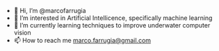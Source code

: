 - 👋 Hi, I’m @marcofarrugia
- 👀 I’m interested in Artificial Intellicence, specifically machine learning
- 🌱 I’m currently learning techniques to improve underwater computer vision
- 📫 How to reach me marco.farrugia@gmail.com

<!---
marcofarrugia/marcofarrugia is a ✨ special ✨ repository because its `README.md` (this file) appears on your GitHub profile.
You can click the Preview link to take a look at your changes.
--->
